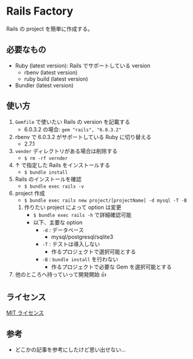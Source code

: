 # Rails Factory

Rails の project を簡単に作成する。

## 必要なもの

- Ruby (latest version): Rails でサポートしている version
  - rbenv (latest version)
  - ruby build (latest version)
- Bundler (latest version)

## 使い方

1. `Gemfile` で使いたい Rails の version を記載する
   - 6.0.3.2 の場合: `gem "rails", "6.0.3.2"`
1. rbenv で 6.0.3.2 がサポートしている Ruby に切り替える
   - 2.7.1
1. `vender` ディレクトリがある場合は削除する
   - `$ rm -rf vernder`
1. ↑ で指定した Rails をインストールする
   - `$ bundle install`
1. Rails のインストールを確認
   - `$ bundle exec rails -v`
1. project 作成
   - `$ bundle exec rails new project/[projectName] -d mysql -T -B`
   1. 作りたい project によって option は変更
      - `$ bundle exec rails -h` で詳細確認可能
      - 以下、主要な option
        - `-d` : データベース
          - mysql/postgresql/sqlite3
        - `-T` : テストは導入しない
          - 作るプロジェクトで選択可能とする
        - `-B` : `bundle install` を行わない
          - 作るプロジェクトで必要な Gem を選択可能とする
1. 他のところへ持っていって開発開始 👍

## ライセンス

[MIT ライセンス](LICENSE)

## 参考

- どこかの記事を参考にしたけど思い出せない…

